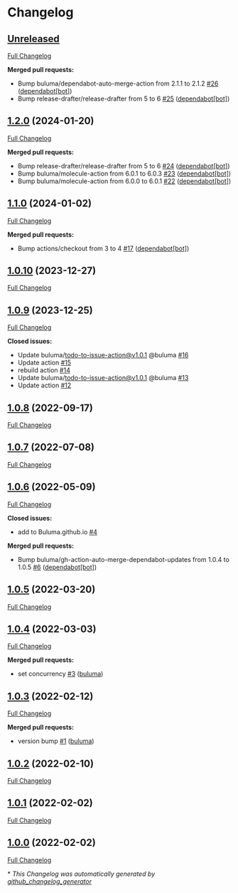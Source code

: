 # Changelog

## [Unreleased](https://github.com/buluma/ansible-role-environment/tree/HEAD)

[Full Changelog](https://github.com/buluma/ansible-role-environment/compare/1.2.0...HEAD)

**Merged pull requests:**

- Bump buluma/dependabot-auto-merge-action from 2.1.1 to 2.1.2 [\#26](https://github.com/buluma/ansible-role-environment/pull/26) ([dependabot[bot]](https://github.com/apps/dependabot))
- Bump release-drafter/release-drafter from 5 to 6 [\#25](https://github.com/buluma/ansible-role-environment/pull/25) ([dependabot[bot]](https://github.com/apps/dependabot))

## [1.2.0](https://github.com/buluma/ansible-role-environment/tree/1.2.0) (2024-01-20)

[Full Changelog](https://github.com/buluma/ansible-role-environment/compare/1.1.0...1.2.0)

**Merged pull requests:**

- Bump release-drafter/release-drafter from 5 to 6 [\#24](https://github.com/buluma/ansible-role-environment/pull/24) ([dependabot[bot]](https://github.com/apps/dependabot))
- Bump buluma/molecule-action from 6.0.1 to 6.0.3 [\#23](https://github.com/buluma/ansible-role-environment/pull/23) ([dependabot[bot]](https://github.com/apps/dependabot))
- Bump buluma/molecule-action from 6.0.0 to 6.0.1 [\#22](https://github.com/buluma/ansible-role-environment/pull/22) ([dependabot[bot]](https://github.com/apps/dependabot))

## [1.1.0](https://github.com/buluma/ansible-role-environment/tree/1.1.0) (2024-01-02)

[Full Changelog](https://github.com/buluma/ansible-role-environment/compare/1.0.10...1.1.0)

**Merged pull requests:**

- Bump actions/checkout from 3 to 4 [\#17](https://github.com/buluma/ansible-role-environment/pull/17) ([dependabot[bot]](https://github.com/apps/dependabot))

## [1.0.10](https://github.com/buluma/ansible-role-environment/tree/1.0.10) (2023-12-27)

[Full Changelog](https://github.com/buluma/ansible-role-environment/compare/1.0.9...1.0.10)

## [1.0.9](https://github.com/buluma/ansible-role-environment/tree/1.0.9) (2023-12-25)

[Full Changelog](https://github.com/buluma/ansible-role-environment/compare/1.0.8...1.0.9)

**Closed issues:**

- Update buluma/todo-to-issue-action@v1.0.1 @buluma [\#16](https://github.com/buluma/ansible-role-environment/issues/16)
- Update action [\#15](https://github.com/buluma/ansible-role-environment/issues/15)
- rebuild action [\#14](https://github.com/buluma/ansible-role-environment/issues/14)
- Update buluma/todo-to-issue-action@v1.0.1 @buluma [\#13](https://github.com/buluma/ansible-role-environment/issues/13)
- Update action [\#12](https://github.com/buluma/ansible-role-environment/issues/12)

## [1.0.8](https://github.com/buluma/ansible-role-environment/tree/1.0.8) (2022-09-17)

[Full Changelog](https://github.com/buluma/ansible-role-environment/compare/1.0.7...1.0.8)

## [1.0.7](https://github.com/buluma/ansible-role-environment/tree/1.0.7) (2022-07-08)

[Full Changelog](https://github.com/buluma/ansible-role-environment/compare/1.0.6...1.0.7)

## [1.0.6](https://github.com/buluma/ansible-role-environment/tree/1.0.6) (2022-05-09)

[Full Changelog](https://github.com/buluma/ansible-role-environment/compare/1.0.5...1.0.6)

**Closed issues:**

- add to Buluma.github.io [\#4](https://github.com/buluma/ansible-role-environment/issues/4)

**Merged pull requests:**

- Bump buluma/gh-action-auto-merge-dependabot-updates from 1.0.4 to 1.0.5 [\#6](https://github.com/buluma/ansible-role-environment/pull/6) ([dependabot[bot]](https://github.com/apps/dependabot))

## [1.0.5](https://github.com/buluma/ansible-role-environment/tree/1.0.5) (2022-03-20)

[Full Changelog](https://github.com/buluma/ansible-role-environment/compare/1.0.4...1.0.5)

## [1.0.4](https://github.com/buluma/ansible-role-environment/tree/1.0.4) (2022-03-03)

[Full Changelog](https://github.com/buluma/ansible-role-environment/compare/1.0.3...1.0.4)

**Merged pull requests:**

- set concurrency [\#3](https://github.com/buluma/ansible-role-environment/pull/3) ([buluma](https://github.com/buluma))

## [1.0.3](https://github.com/buluma/ansible-role-environment/tree/1.0.3) (2022-02-12)

[Full Changelog](https://github.com/buluma/ansible-role-environment/compare/1.0.2...1.0.3)

**Merged pull requests:**

- version bump [\#1](https://github.com/buluma/ansible-role-environment/pull/1) ([buluma](https://github.com/buluma))

## [1.0.2](https://github.com/buluma/ansible-role-environment/tree/1.0.2) (2022-02-10)

[Full Changelog](https://github.com/buluma/ansible-role-environment/compare/1.0.1...1.0.2)

## [1.0.1](https://github.com/buluma/ansible-role-environment/tree/1.0.1) (2022-02-02)

[Full Changelog](https://github.com/buluma/ansible-role-environment/compare/1.0.0...1.0.1)

## [1.0.0](https://github.com/buluma/ansible-role-environment/tree/1.0.0) (2022-02-02)

[Full Changelog](https://github.com/buluma/ansible-role-environment/compare/92907bb478a6265a953397f99417c33531564981...1.0.0)



\* *This Changelog was automatically generated by [github_changelog_generator](https://github.com/github-changelog-generator/github-changelog-generator)*
